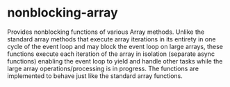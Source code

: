 # nonblocking-array
Provides nonblocking functions of various Array methods. Unlike the standard array methods that execute array iterations in its entirety in one cycle of the event loop and may block the event loop on large arrays, these functions execute each iteration of the array in isolation (separate async functions) enabling the event loop to yield and handle other tasks while the large array operations/processing is in progress. The functions are implemented to behave just like the standard array functions.
